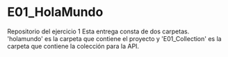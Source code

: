 # E01_HolaMundo
Repositorio del ejercicio 1
Esta entrega consta de dos carpetas. 'holamundo' es la carpeta que contiene el proyecto y 'E01_Collection' es la carpeta que contiene la colección para la API.
